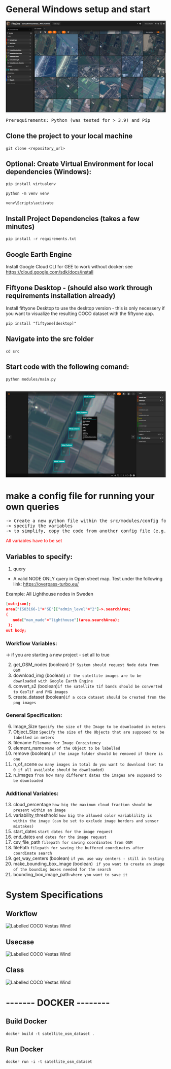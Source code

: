 # General Windows setup and start
![Labelled COCO Vestas Wind](./src/static/Fiftyone_example.png "Labelled COCO Dataset after using this Workflow")

<pre>
Prerequirements: Python (was tested for > 3.9) and Pip
</pre>

## Clone the project to your local machine
```
git clone <repository_url>
```
## Optional: Create Virtual Environment for local dependencies (Windows):
```
pip install virtualenv
```
```
python -m venv venv
```
```
venv\Scripts\activate
```
## Install Project Dependencies (takes a few minutes)
```
pip install -r requirements.txt
```
## Google Earth Engine

Install Google Cloud CLI for GEE to work without docker:
see https://cloud.google.com/sdk/docs/install

## Fiftyone Desktop - (should also work through requirements installation already)
Install fiftyone Desktop to use the desktop version - this is only necessery if you want to visualize the resulting COCO dataset with the fiftyone app. 
```
pip install "fiftyone[desktop]"
```

## Navigate into the src folder 
```
cd src
```
## Start code with the following comand: 
```
python modules/main.py
``` 
</kbd>

&nbsp; 
![Example Vestas Wind](./src/static/Vestas_Wind_example.png "Example Output for Vestas Wind Turbines in the Netherlands")
# make a config file for running your own queries
<pre>
-> Create a new python file within the src/modules/config folder
-> specifiy the variables 
-> to simplify, copy the code from another config file (e.g. Example_Config_lighthouses_Sweden.py)
</pre>

<span style="color:red">All variables have to be set</span>

## Variables to specify: 
1.  query
-  A valid NODE ONLY query in Open street map. Test under the following link: https://overpass-turbo.eu/

Example: All Lighthouse nodes in Sweden
```json
[out:json];
area["ISO3166-1"="SE"]["admin_level"="2"]->.searchArea;
(
   node["man_made"="lighthouse"](area.searchArea);
 );
out body;
```
### Workflow Variables:
-> if you are starting a new project - set all to true

2. get_OSM_nodes (boolean) 
```If System should request Node data from OSM```
3. download_img (boolean) ```if the satellite images are to be downloaded with Google Earth Engine```
4. convert_s2 (boolean)```if the satellite tif bands should be converted to GeoTif and PNG images```
5. create_dataset (boolean)```if a coco dataset should be created from the png images```

### General Specification:
6. Image_Size ```Specify the size of the Image to be downloaded in meters```
7. Object_Size ```Specify the size of the Objects that are supposed to be labelled in meters```
8. filename ```Filename for Image Consistency```
9. element_name ```Name of the Object to be labelled```
10. remove (boolean) ``` if the image folder should be removed if there is one ```
11. n_of_scene ```ow many images in total do you want to download (set to 0 if all available should be downloaded)```
12. n_images ```from how many different dates the images are supposed to be downloaded```

### Additional Variables:
13. cloud_percentage ```how big the maximum cloud fraction should be present within an image```
14. variability_threshhold ```how big the allowed color variablility is within the image (can be set to exclude image borders and sensor mistakes)```
15. start_dates ```start dates for the image request```
16. end_dates ```end dates for the image request```
17. csv_file_path ```filepath for saving coordinates from OSM```
18. filePath ```filepath for saving the buffered coordinates after coordinate search```
19. get_way_centers (boolean) ```if you use way centers - still in testing ```
20. make_bounding_box_image (boolean) ``` if you want to create an image of the bounding boxes needed for the search```
21. bounding_box_image_path ```where you want to save it```

# System Specifications
## Workflow
![Labelled COCO Vestas Wind](./src/static/workflow.png "Labelled COCO Dataset after using this Workflow" )
## Usecase
![Labelled COCO Vestas Wind](./src/static/Usecase.png "Labelled COCO Dataset after using this Workflow")
## Class 
![Labelled COCO Vestas Wind](./src/static/class.png "Labelled COCO Dataset after using this Workflow")

# ------- DOCKER --------
## Build Docker 
```
docker build -t satellite_osm_dataset .
```

## Run Docker 
```
docker run -i -t satellite_osm_dataset
```

